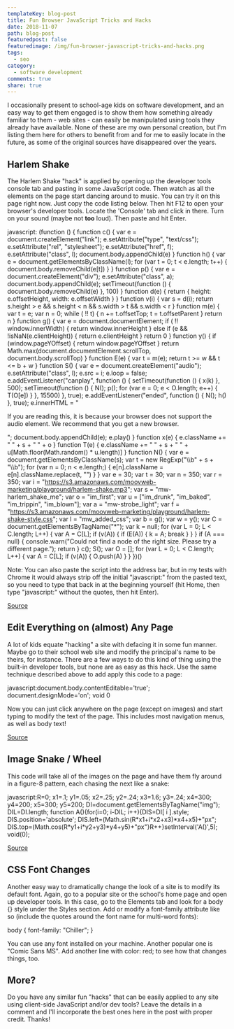 ```yaml
---
templateKey: blog-post
title: Fun Browser JavaScript Tricks and Hacks
date: 2018-11-07
path: blog-post
featuredpost: false
featuredimage: /img/fun-browser-javascript-tricks-and-hacks.png
tags:
  - seo
category:
  - software development
comments: true
share: true
---
```


I occasionally present to school-age kids on software development, and an easy way to get them engaged is to show them how something already familiar to them - web sites - can easily be manipulated using tools they already have available. None of these are my own personal creation, but I'm listing them here for others to benefit from and for me to easily locate in the future, as some of the original sources have disappeared over the years.

## Harlem Shake

The Harlem Shake "hack" is applied by opening up the developer tools console tab and pasting in some JavaScript code. Then watch as all the elements on the page start dancing around to music. You can try it on this page right now. Just copy the code listing below. Then hit F12 to open your browser's developer tools. Locate the 'Console' tab and click in there. Turn on your sound (maybe not **too** loud). Then paste and hit Enter.

javascript: (function () {
    function c() {
        var e = document.createElement("link");
        e.setAttribute("type", "text/css");
        e.setAttribute("rel", "stylesheet");
        e.setAttribute("href", f);
        e.setAttribute("class", l);
        document.body.appendChild(e)
    }
    function h() {
        var e = document.getElementsByClassName(l);
        for (var t = 0; t < e.length; t++) {
            document.body.removeChild(e\[t\])
        }
    }
    function p() {
        var e = document.createElement("div");
        e.setAttribute("class", a);
        document.body.appendChild(e);
        setTimeout(function () {
            document.body.removeChild(e)
        }, 100)
    }
    function d(e) {
        return {
            height: e.offsetHeight,
            width: e.offsetWidth
        }
    }
    function v(i) {
        var s = d(i);
        return s.height > e && s.height < n && s.width > t && s.width < r
    }
    function m(e) {
        var t = e;
        var n = 0;
        while ( !! t) {
            n += t.offsetTop;
            t = t.offsetParent
        }
        return n
    }
    function g() {
        var e = document.documentElement;
        if ( !! window.innerWidth) {
            return window.innerHeight
        } else if (e && !isNaN(e.clientHeight)) {
            return e.clientHeight
        }
        return 0
    }
    function y() {
        if (window.pageYOffset) {
            return window.pageYOffset
        }
        return Math.max(document.documentElement.scrollTop, document.body.scrollTop)
    }
    function E(e) {
        var t = m(e);
        return t >= w && t <= b + w
    }
    function S() {
        var e = document.createElement("audio");
        e.setAttribute("class", l);
        e.src = i;
        e.loop = false;
        e.addEventListener("canplay", function () {
            setTimeout(function () {
                x(k)
            }, 500);
            setTimeout(function () {
                N();
                p();
                for (var e = 0; e < O.length; e++) {
                    T(O\[e\])
                }
            }, 15500)
        }, true);
        e.addEventListener("ended", function () {
            N();
            h()
        }, true);
        e.innerHTML = " <p>If you are reading this, it is because your browser does not support the audio element. We recommend that you get a new browser.</p> <p>";
        document.body.appendChild(e);
        e.play()
    }
    function x(e) {
        e.className += " " + s + " " + o
    }
    function T(e) {
        e.className += " " + s + " " + u\[Math.floor(Math.random() \* u.length)\]
    }
    function N() {
        var e = document.getElementsByClassName(s);
        var t = new RegExp("\\\\b" + s + "\\\\b");
        for (var n = 0; n < e.length;) {
            e\[n\].className = e\[n\].className.replace(t, "")
        }
    }
    var e = 30;
    var t = 30;
    var n = 350;
    var r = 350;
    var i = "https://s3.amazonaws.com/moovweb-marketing/playground/harlem-shake.mp3";
    var s = "mw-harlem\_shake\_me";
    var o = "im\_first";
    var u = \["im\_drunk", "im\_baked", "im\_trippin", "im\_blown"\];
    var a = "mw-strobe\_light";
    var f = "https://s3.amazonaws.com/moovweb-marketing/playground/harlem-shake-style.css";
    var l = "mw\_added\_css";
    var b = g();
    var w = y();
    var C = document.getElementsByTagName("\*");
    var k = null;
    for (var L = 0; L < C.length; L++) {
        var A = C\[L\];
        if (v(A)) {
            if (E(A)) {
                k = A;
                break
            }
        }
    }
    if (A === null) {
        console.warn("Could not find a node of the right size. Please try a different page.");
        return
    }
    c();
    S();
    var O = \[\];
    for (var L = 0; L < C.length; L++) {
        var A = C\[L\];
        if (v(A)) {
            O.push(A)
        }
    }
})()

Note: You can also paste the script into the address bar, but in my tests with Chrome it would always strip off the initial "javascript:" from the pasted text, so you need to type that back in at the beginning yourself (hit Home, then type "javascript:" without the quotes, then hit Enter).

[Source](https://gist.github.com/jonathantneal/656b23d080994df1587f770f61d88c77)

## Edit Everything on (almost) Any Page

A lot of kids equate "hacking" a site with defacing it in some fun manner. Maybe go to their school web site and modify the principal's name to be theirs, for instance. There are a few ways to do this kind of thing using the built-in developer tools, but none are as easy as this hack. Use the same technique described above to add apply this code to a page:

javascript:document.body.contentEditable='true'; document.designMode='on'; void 0

Now you can just click anywhere on the page (except on images) and start typing to modify the text of the page. This includes most navigation menus, as well as body text!

[Source](http://www.blogohblog.com/cool-javascript-tricks/)

## Image Snake / Wheel

This code will take all of the images on the page and have them fly around in a figure-8 pattern, each chasing the next like a snake:

javascript:R=0; x1=.1; y1=.05; x2=.25; y2=.24; x3=1.6; y3=.24; x4=300; y4=200; x5=300; y5=200; DI=document.getElementsByTagName("img"); DIL=DI.length; function A(){for(i=0; i-DIL; i++){DIS=DI\[ i \].style; DIS.position='absolute'; DIS.left=(Math.sin(R\*x1+i\*x2+x3)\*x4+x5)+"px"; DIS.top=(Math.cos(R\*y1+i\*y2+y3)\*y4+y5)+"px"}R++}setInterval('A()',5); void(0);

[Source](http://www.blogohblog.com/cool-javascript-tricks/)

## CSS Font Changes

Another easy way to dramatically change the look of a site is to modify its default font. Again, go to a popular site or the school's home page and open up developer tools. In this case, go to the Elements tab and look for a body {} style under the Styles section. Add or modify a font-family attribute like so (include the quotes around the font name for multi-word fonts):

body {
  font-family: "Chiller";
}

You can use any font installed on your machine. Another popular one is "Comic Sans MS". Add another line with color: red; to see how that changes things, too.

## More?

Do you have any similar fun "hacks" that can be easily applied to any site using client-side JavaScript and/or dev tools? Leave the details in a comment and I'll incorporate the best ones here in the post with proper credit. Thanks!
